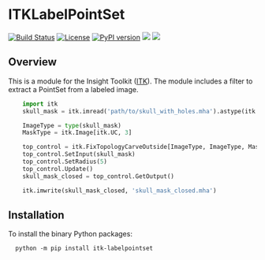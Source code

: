 # ITKLabelPointSet

[![Build Status](https://github.com/dyollb/ITKLabelPointSet/workflows/Build,%20test,%20package/badge.svg)](https://github.com/dyollb/ITKLabelPointSet/actions)
[![License](https://img.shields.io/badge/License-Apache_2.0-blue.svg)](https://github.com/dyollb/ITKLabelPointSet/blob/main/LICENSE)
[![PyPI version](https://img.shields.io/pypi/v/itk-labelpointset.svg)](https://badge.fury.io/py/itk-labelpointset)
<img src="https://img.shields.io/pypi/dm/itk-labelpointset.svg?label=pypi%20downloads&logo=python&logoColor=green"/>
<img src="https://img.shields.io/badge/python-%203.7%20|%203.8%20|%203.9%20|%203.10%20|%203.11%20-3776ab.svg"/>

## Overview

This is a module for the Insight Toolkit ([ITK](https://github.com/InsightSoftwareConsortium/ITK)). The module includes a filter to extract a PointSet from a labeled image.

```python
    import itk
    skull_mask = itk.imread('path/to/skull_with_holes.mha').astype(itk.US)

    ImageType = type(skull_mask)
    MaskType = itk.Image[itk.UC, 3]

    top_control = itk.FixTopologyCarveOutside[ImageType, ImageType, MaskType].New()
    top_control.SetInput(skull_mask)
    top_control.SetRadius(5)
    top_control.Update()
    skull_mask_closed = top_control.GetOutput()

    itk.imwrite(skull_mask_closed, 'skull_mask_closed.mha')
```

## Installation

To install the binary Python packages:

```shell
  python -m pip install itk-labelpointset
```

